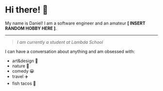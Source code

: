 # Hi there! 👋

My name is Daniel!  I am a software engineer and an amateur **[ INSERT RANDOM HOBBY HERE ]**.

-------
> *I am currently a student at Lambda School*

I can have a conversation about anything and am obsessed with:
- art&design 📐
- nature 🌳
- comedy :grinning:
- travel :airplane:
- fish tacos :taco:



<!--
**danielbkim/danielbkim** is a ✨ _special_ ✨ repository because its `README.md` (this file) appears on your GitHub profile.

Here are some ideas to get you started:

- 🔭 I’m currently working on ...
- 🌱 I’m currently learning ...
- 👯 I’m looking to collaborate on ...
- 🤔 I’m looking for help with ...
- 💬 Ask me about ...
- 📫 How to reach me: ...
- 😄 Pronouns: ...
- ⚡ Fun fact: ...
-->

